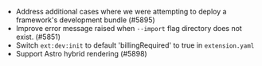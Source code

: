 - Address additional cases where we were attempting to deploy a framework's development bundle (#5895)
- Improve error message raised when `--import` flag directory does not exist. (#5851)
- Switch `ext:dev:init` to default 'billingRequired' to true in `extension.yaml`
- Support Astro hybrid rendering (#5898)
